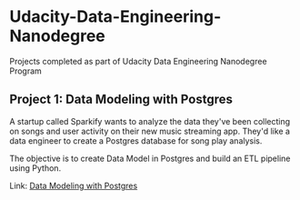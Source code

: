 # Udacity-Data-Engineering-Nanodegree
Projects completed as part of Udacity Data Engineering Nanodegree Program

## Project 1: Data Modeling with Postgres
A startup called Sparkify wants to analyze the data they've been collecting on songs and user activity on their new music streaming app.
They'd like a data engineer to create a Postgres database for song play analysis. 

The objective is to create Data Model in Postgres and build an ETL pipeline using Python.

Link: [Data Modeling with Postgres](https://github.com/risarora/Udacity-Data-Engineering-Nanodegree/tree/main/Project%201%20Data%20Modeling%20with%20Postgres)